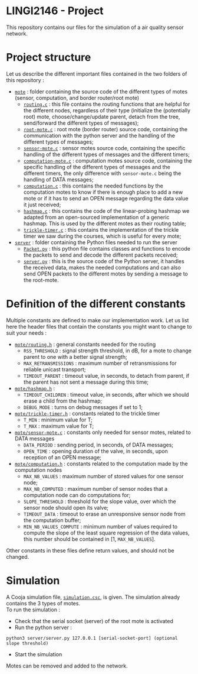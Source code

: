 # LINGI2146 - Project

This repository contains our files for the simulation of a air quality sensor network.

# Project structure
Let us describe the different important files contained in the two folders of this repository :

- [`mote`](mote) : folder containing the source code of the different types of motes (sensor, computation, and border router/root mote)
  - [`routing.c`](mote/routing.c) : this file contains the routing functions that are helpful for the different nodes, regardless of their type (initialize the (potentially root) mote, choose/change/update parent, detach from the tree, send/forward the different types of messages);
  - [`root-mote.c`](mote/root-mote.c) : root mote (border router) source code, containing the communication with the python server and the handling of the different types of messages;
  - [`sensor-mote.c`](mote/sensor-mote.c) : sensor motes source code, containing the specific handling of the different types of messages and the different timers;
  - [`computation-mote.c`](mote/computation-mote.c) : computation motes source code, containing the specific handling of the different types of messages and the different timers, the only difference with `sensor-mote.c` being the handling of DATA messages;
  - [`computation.c`](mote/computation.c) : this contains the needed functions by the computation motes to know if there is enough place to add a new mote or if it has to send an OPEN message regarding the data value it just received;
  - [`hashmap.c`](mote/hashmap.c) : this contains the code of the linear-probing hashmap we adapted from an open-sourced implementation of a generic hashmap. This is used by the different motes as their routing table;
  - [`trickle-timer.c`](mote/trickle-timer.c) : this contains the implementation of the trickle timer we saw during the courses, which is useful for every mote;
- [`server`](server) : folder containing the Python files needed to run the server
  - [`Packet.py`](server/Packet.py) : this python file contains classes and functions to encode the packets to send and decode the different packets received;
  - [`server.py`](server/server.py) : this is the source code of the Python server, it handles the received data, makes the needed computations and can also send OPEN packets to the different motes by sending a message to the root-mote.

# Definition of the different constants
Multiple constants are defined to make our implementation work. Let us list here the header files that contain the constants you might want to change to suit your needs :
- [`mote/routing.h`](mote/routing.h) : general constants needed for the routing
  - `RSS_THRESHOLD` : signal strength threshold, in dB, for a mote to change parent to one with a better signal strength;
  - `MAX_RETRANSMISSIONS` : maximum number of retransmissions for reliable unicast transport;
  - `TIMEOUT_PARENT` : timeout value, in seconds, to detach from parent, if the parent has not sent a message during this time;
- [`mote/hashmap.h`](mote/hashmap.h) :
  - `TIMEOUT_CHILDREN` : timeout value, in seconds, after which we should erase a child from the hashmap;
  - `DEBUG_MODE` : turns on debug messages if set to 1;
- [`mote/trickle-timer.h`](mote/trickle-timer.h) : constants related to the trickle timer
  - `T_MIN` : minimum value for T;
  - `T_MAX` : maximum value for T;
- [`mote/sensor-mote.c`](mote/sensor-mote.c) : constants only needed for sensor motes, related to DATA messages
  - `DATA_PERIOD` : sending period, in seconds, of DATA messages;
  - `OPEN_TIME` : opening duration of the valve, in seconds, upon reception of an OPEN message;
- [`mote/computation.h`](mote/computation.h) : constants related to the computation made by the computation nodes
  - `MAX_NB_VALUES` : maximum number of stored values for one sensor node;
  - `MAX_NB_COMPUTED` : maximum number of sensor nodes that a computation node can do computations for;
  - `SLOPE_THRESHOLD` : threshold for the slope value, over which the sensor node should open its valve;
  - `TIMEOUT_DATA` : timeout to erase an unresponsive sensor node from the computation buffer;
  - `MIN_NB_VALUES_COMPUTE` : minimum number of values required to compute the slope of the least square regression of the data values, this number should be contained in [1, `MAX_NB_VALUES`].

Other constants in these files define return values, and should not be changed.


# Simulation
A Cooja simulation file, [`simulation.csc`](simulation.csc), is given. The simulation already contains the 3 types of motes.\
To run the simulation :
- Check that the serial socket (server) of the root mote is activated
- Run the python server :
```
python3 server/server.py 127.0.0.1 [serial-socket-port] (optional slope threshold)
```
- Start the simulation

Motes can be removed and added to the network.
